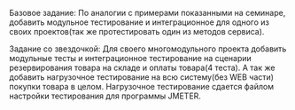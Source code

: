 Базовое задание:
По аналогии с примерами показанными на семинаре, добавить модульное тестирование и интеграционное для одного из своих проектов(так же протестировать один из методов сервиса).

Задание со звездочкой:
Для своего многомодульного проекта добавить модульные тесты и интеграционное тестирование на сценарии резервирования товара на складе и оплаты товара(4 теста). 
А так же добавить нагрузочное тестирование на всю систему(без WEB части) покупки товара в целом.
Нагрузочное тестирование сдается файлом настройки тестирования для программы JMETER.
